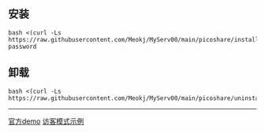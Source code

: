 ## 安装
```
bash <(curl -Ls https://raw.githubusercontent.com/Meokj/MyServ00/main/picoshare/install.sh) password
```
## 卸载
```
bash <(curl -Ls https://raw.githubusercontent.com/Meokj/MyServ00/main/picoshare/uninstall.sh) 
```

---
[官方demo](https://demo.pico.rocks/)
[访客模式示例](https://coffeebabycolor.serv00.net/g/N2BUyKe6KDGmkrHS)
